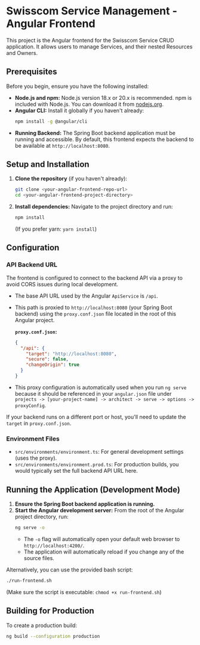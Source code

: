 # Swisscom Service Management - Angular Frontend

This project is the Angular frontend for the Swisscom Service CRUD application. It allows users to manage Services, and their nested Resources and Owners.

## Prerequisites

Before you begin, ensure you have the following installed:
* **Node.js and npm:** Node.js version 18.x or 20.x is recommended. npm is included with Node.js. You can download it from [nodejs.org](https://nodejs.org/).
* **Angular CLI:** Install it globally if you haven't already:
    ```bash
    npm install -g @angular/cli
    ```
* **Running Backend:** The Spring Boot backend application must be running and accessible. By default, this frontend expects the backend to be available at `http://localhost:8080`.

## Setup and Installation

1.  **Clone the repository** (if you haven't already):
    ```bash
    git clone <your-angular-frontend-repo-url>
    cd <your-angular-frontend-project-directory>
    ```

2.  **Install dependencies:**
    Navigate to the project directory and run:
    ```bash
    npm install
    ```
    (If you prefer yarn: `yarn install`)

## Configuration

### API Backend URL

The frontend is configured to connect to the backend API via a proxy to avoid CORS issues during local development.
* The base API URL used by the Angular `ApiService` is `/api`.
* This path is proxied to `http://localhost:8080` (your Spring Boot backend) using the `proxy.conf.json` file located in the root of this Angular project.

  **`proxy.conf.json`:**
    ```json
    {
      "/api": {
        "target": "http://localhost:8080",
        "secure": false,
        "changeOrigin": true
      }
    }
    ```
* This proxy configuration is automatically used when you run `ng serve` because it should be referenced in your `angular.json` file under `projects -> [your-project-name] -> architect -> serve -> options -> proxyConfig`.

If your backend runs on a different port or host, you'll need to update the `target` in `proxy.conf.json`.

### Environment Files
* `src/environments/environment.ts`: For general development settings (uses the proxy).
* `src/environments/environment.prod.ts`: For production builds, you would typically set the full backend API URL here.

## Running the Application (Development Mode)

1.  **Ensure the Spring Boot backend application is running.**
2.  **Start the Angular development server:**
    From the root of the Angular project directory, run:
    ```bash
    ng serve -o
    ```
    * The `-o` flag will automatically open your default web browser to `http://localhost:4200/`.
    * The application will automatically reload if you change any of the source files.

Alternatively, you can use the provided bash script:
```bash
./run-frontend.sh
```
(Make sure the script is executable: `chmod +x run-frontend.sh`)

## Building for Production

To create a production build:
```bash
ng build --configuration production